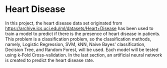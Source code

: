 # Heart Disease
In this project, the heart disease data set originated from https://archive.ics.uci.edu/ml/datasets/Heart+Disease has been used to train a model to predict if there is the presence of heart disease in patients. This problem is a classification problem, so the classification methods, namely, Logistic Regression, SVM, kNN, Naive Bayes' classification, Decision Tree, and Random Forest, will be used. Each model will be tested using k-Fold Cross-validation. In the last section, an artificial neural network is created to predict the heart disease rate.
